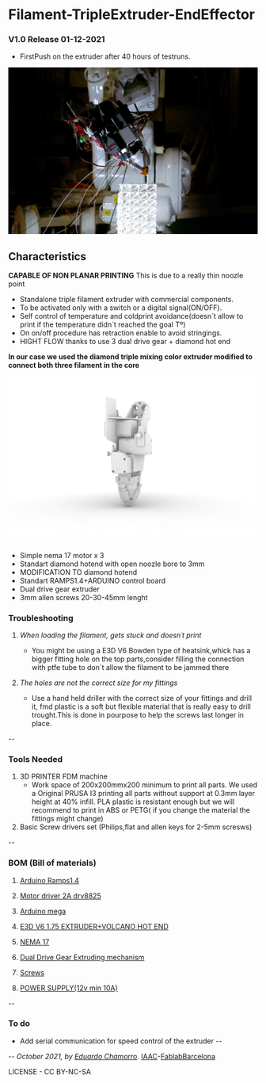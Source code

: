 # Filament-TripleExtruder-EndEffector

### V1.0 Release 01-12-2021
- FirstPush on the extruder after 40 hours of testruns.

![](img.jpg)
## Characteristics


 **CAPABLE OF NON PLANAR PRINTING**
 This is due to a really thin noozle point


- Standalone triple filament extruder with commercial components.
- To be activated only with a switch or a digital signal(ON/OFF).
- Self control of temperature and coldprint avoidance(doesn´t allow to print if the temperature didn´t reached the goal Tº)
- On on/off procedure has retraction enable to avoid stringings.
- HIGHT FLOW thanks to use 3  dual drive gear + diamond hot end

**In our case we used the diamond triple mixing color extruder modified to connect both three filament in the core**

![](img2.jpg)


* Simple nema 17 motor x 3
* Standart diamond hotend with open noozle bore to 3mm
* MODIFICATION TO diamond hotend
* Standart RAMPS1.4+ARDUINO control board
* Dual drive gear extruder
* 3mm allen screws 20-30-45mm lenght




### Troubleshooting

1. *When loading the filament, gets stuck and doesn´t print*

	* You might be using a E3D V6 Bowden type of heatsink,whick has a bigger fitting hole on the top parts,consider filling the connection with ptfe tube to don´t allow the filament to be jammed there

2. *The holes are not the correct size for my fittings*
	* Use a hand held driller with the correct size of your fittings and drill it, fmd plastic is a soft but flexible material that is really easy to drill trought.This is done in pourpose to help the screws last longer in place.

--

### Tools Needed

1. 3D PRINTER FDM machine
	* Work space of 200x200mmx200 minimum to print all parts. We used a Original PRUSA I3 printing all parts without support at 0.3mm layer height at 40% infill. PLA plastic is resistant enough but we will recommend to print in ABS or PETG( if you change the material the fittings might change)
2. Basic Screw drivers set (Philips,flat and allen keys for 2-5mm scresws)

--
### BOM (Bill of materials)

1. [Arduino Ramps1.4](https://www.amazon.es/HiLetgo-control-impresora-tablero-soporte/dp/B07DQN9N7T/ref=sr_1_11?__mk_es_ES=%C3%85M%C3%85%C5%BD%C3%95%C3%91&keywords=ramps+1.4&qid=1575457235&sr=8-11)

2. [Motor driver 2A drv8825](https://www.amazon.es/DRV8825-Controladores-M%C3%B3dulo-disipador-ejemplo-impresoras/dp/B01E0KJDTO/ref=sr_1_3_sspa?__mk_es_ES=%C3%85M%C3%85%C5%BD%C3%95%C3%91&keywords=ramps+1.4&qid=1575457235&sr=8-3-spons&psc=1&spLa=ZW5jcnlwdGVkUXVhbGlmaWVyPUExTkhKWlE0TEtZQzA1JmVuY3J5cHRlZElkPUEwNTkyNDgwMUJNTTNJUjgwSEJaTyZlbmNyeXB0ZWRBZElkPUEwNTI0Mzk4MkZRUzZEWDYxMUk2JndpZGdldE5hbWU9c3BfYXRmJmFjdGlvbj1jbGlja1JlZGlyZWN0JmRvTm90TG9nQ2xpY2s9dHJ1ZQ==)

3. [Arduino mega](https://www.amazon.es/ELEGOO-Microcontrolador-ATmega2560-ATmega16U2-Compatible/dp/B06Y3ZHPWC/ref=sr_1_1_sspa?__mk_es_ES=%C3%85M%C3%85%C5%BD%C3%95%C3%91&keywords=arduino+mega&qid=1575457226&sr=8-1-spons&psc=1&spLa=ZW5jcnlwdGVkUXVhbGlmaWVyPUEzUkxaU1BCQ1hXTkNBJmVuY3J5cHRlZElkPUEwNDQxODIyOE1RUDU2NTA4TFVZJmVuY3J5cHRlZEFkSWQ9QTA5MjQ4NTQxWU5NM0VUUk85VkdYJndpZGdldE5hbWU9c3BfYXRmJmFjdGlvbj1jbGlja1JlZGlyZWN0JmRvTm90TG9nQ2xpY2s9dHJ1ZQ==)

4. [E3D V6 1.75 EXTRUDER+VOLCANO HOT END](https://reprap.org/wiki/Diamond_Hotend)

5. [NEMA 17](https://www.amazon.es/Longruner-Impresora-4-Cables-Conector-LD08/dp/B07FKH52S5/ref=sr_1_1_sspa?__mk_es_ES=%C3%85M%C3%85%C5%BD%C3%95%C3%91&keywords=nema17&qid=1575457302&sr=8-1-spons&spLa=ZW5jcnlwdGVkUXVhbGlmaWVyPUEyQTRMSDVGUTNDT1JPJmVuY3J5cHRlZElkPUEwMjIxMTY0MTQxTFpESFQwUUlNTSZlbmNyeXB0ZWRBZElkPUEwMTEzNTgwMjdNVDFJQVY3OFlKMiZ3aWRnZXROYW1lPXNwX2F0ZiZhY3Rpb249Y2xpY2tSZWRpcmVjdCZkb05vdExvZ0NsaWNrPXRydWU&th=1)


6. [Dual Drive Gear Extruding mechanism](https://www.amazon.es/Redrex-Extruder-Performance-Upgrading-Geeetech/dp/B07Q5RNRR6/ref=sr_1_5?__mk_es_ES=%C3%85M%C3%85%C5%BD%C3%95%C3%91&crid=AZLTPA2BYTQH&keywords=dual+drive+extruder&qid=1584630769&s=industrial&sprefix=dual%2Cindustrial%2C186&sr=1-5)

7. [Screws](https://www.amazon.es/Mcbazel-Stainless-Steel-Phillips-Screws/dp/B07KLRXNSH/ref=sr_1_5?__mk_es_ES=%C3%85M%C3%85%C5%BD%C3%95%C3%91&keywords=screw+set&qid=1575457678&sr=8-5)

8. [POWER SUPPLY(12v min 10A)](https://www.amazon.es/Uhomely-Transformer-Regulated-Switching-Universal/dp/B07L64S2BM/ref=sr_1_2_sspa?__mk_es_ES=%C3%85M%C3%85%C5%BD%C3%95%C3%91&keywords=12v+power+supply&qid=1584630689&s=industrial&sr=1-2-spons&psc=1&spLa=ZW5jcnlwdGVkUXVhbGlmaWVyPUFVOUFVUDVBVFZEVEgmZW5jcnlwdGVkSWQ9QTA4MTMxOTEyMUxaV1E0SE9YRFFVJmVuY3J5cHRlZEFkSWQ9QTA1NzU0NDUyUFAwVjJGUzdFWThZJndpZGdldE5hbWU9c3BfYXRmJmFjdGlvbj1jbGlja1JlZGlyZWN0JmRvTm90TG9nQ2xpY2s9dHJ1ZQ==)

 --
### To do
* Add serial communication for speed control of the extruder
--



--
*October 2021, by [Eduardo Chamorro](http://eduardochamorro.github.io/beansreels/index.html).*
[IAAC](https://iaac.net/)-[FablabBarcelona](https://fablabbcn.org/)

LICENSE - CC BY-NC-SA
